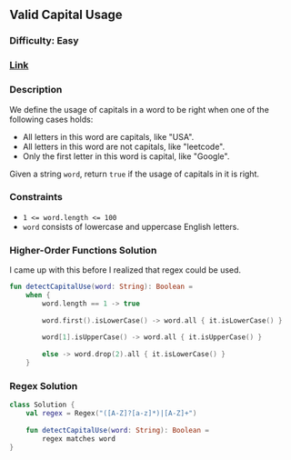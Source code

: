 ## Valid Capital Usage
### Difficulty: Easy
### [Link](https://leetcode.com/problems/detect-capital/)

### Description

We define the usage of capitals in a word to be right when one of the following cases holds:
- All letters in this word are capitals, like "USA".
- All letters in this word are not capitals, like "leetcode".
- Only the first letter in this word is capital, like "Google".

Given a string `word`, return `true` if the usage of capitals in it is right.

### Constraints

- `1 <= word.length <= 100`
- `word` consists of lowercase and uppercase English letters.

### Higher-Order Functions Solution

I came up with this before I realized that regex could be used.

```kotlin
fun detectCapitalUse(word: String): Boolean =
    when {
        word.length == 1 -> true
        
        word.first().isLowerCase() -> word.all { it.isLowerCase() }
        
        word[1].isUpperCase() -> word.all { it.isUpperCase() }
        
        else -> word.drop(2).all { it.isLowerCase() }
    }
```

### Regex Solution

```kotlin
class Solution {
    val regex = Regex("([A-Z]?[a-z]*)|[A-Z]+")
    
    fun detectCapitalUse(word: String): Boolean =
        regex matches word
}
```